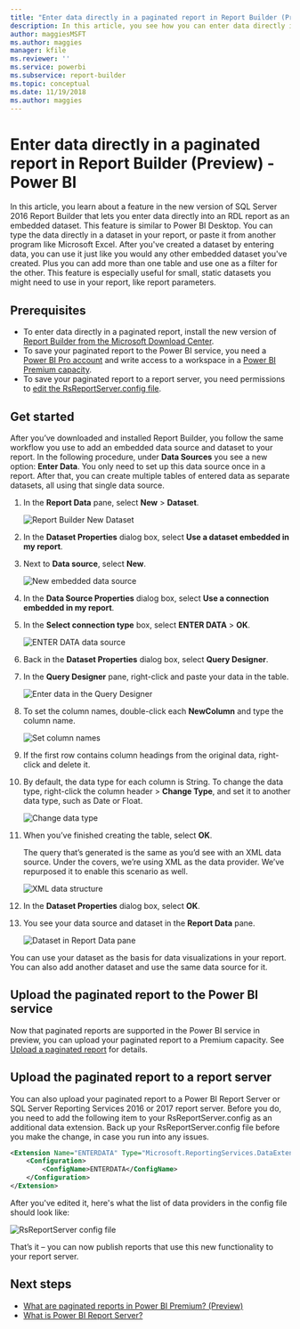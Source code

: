 ```yaml
---
title: "Enter data directly in a paginated report in Report Builder (Preview)"
description: In this article, you see how you can enter data directly into a paginated report in Report Builder. 
author: maggiesMSFT
ms.author: maggies
manager: kfile
ms.reviewer: ''
ms.service: powerbi
ms.subservice: report-builder
ms.topic: conceptual
ms.date: 11/19/2018
ms.author: maggies
---
```


# Enter data directly in a paginated report in Report Builder (Preview) - Power BI

In this article, you learn about a feature in the new version of SQL Server 2016 Report Builder that lets you enter data directly into an RDL report as an embedded dataset.  This feature is similar to Power BI Desktop. You can type the data directly in a dataset in your report, or paste it from another program like Microsoft Excel. After you've created a dataset by entering data, you can use it just like you would any other embedded dataset you've created. Plus you can add more than one table and use one as a filter for the other. This feature is especially useful for small, static datasets you might need to use in your report, like report parameters.
 
## Prerequisites

- To enter data directly in a paginated report, install the new version of [Report Builder from the Microsoft Download Center](https://www.microsoft.com/download/details.aspx?id=53613). 
- To save your paginated report to the Power BI service, you need a [Power BI Pro account](service-self-service-signup-for-power-bi.md) and write access to a workspace in a [Power BI Premium capacity](service-premium.md).
- To save your paginated report to a report server, you need permissions to [edit the RsReportServer.config file](#upload-the-paginated-report-to-a-report-server).

## Get started

After you’ve downloaded and installed Report Builder, you follow the same workflow you use to add an embedded data source and dataset to your report. In the following procedure, under **Data Sources** you see a new option: **Enter Data**.  You only need to set up this data source once in a report. After that, you can create multiple tables of entered data as separate datasets, all using that single data source.

1. In the **Report Data** pane, select **New** > **Dataset**.

    ![Report Builder New Dataset](media/paginated-reports-enter-data/paginated-new-dataset.png)

1. In the **Dataset Properties** dialog box, select **Use a dataset embedded in my report**.

1. Next to **Data source**, select **New**.

    ![New embedded data source](media/paginated-reports-enter-data/paginated-new-data-source.png)

1. In the **Data Source Properties** dialog box, select **Use a connection embedded in my report**.
2. In the **Select connection type** box, select **ENTER DATA** > **OK**.

    ![ENTER DATA data source](media/paginated-reports-enter-data/paginated-data-source-properties-enter-data.png)

1. Back in the **Dataset Properties** dialog box, select **Query Designer**.
2. In the **Query Designer** pane, right-click and paste your data in the table.

    ![Enter data in the Query Designer](media/paginated-reports-enter-data/paginated-enter-data.png)

1. To set the column names, double-click each **NewColumn** and type the column name.

    ![Set column names](media/paginated-reports-enter-data/paginated-column-name.png)

1. If the first row contains column headings from the original data, right-click and delete it.
    
9. By default, the data type for each column is String. To change the data type, right-click the column header > **Change Type**, and set it to another data type, such as Date or Float.

    ![Change data type](media/paginated-reports-enter-data/paginated-data-type.png)

1. When you’ve finished creating the table, select **OK**.  

    The query that’s generated is the same as you’d see with an XML data source. Under the covers, we’re using XML as the data provider.  We’ve repurposed it to enable this scenario as well.

    ![XML data structure](media/paginated-reports-enter-data/paginated-xml-data.png)

12. In the **Dataset Properties** dialog box, select **OK**.

13. You see your data source and dataset in the **Report Data** pane.

    ![Dataset in Report Data pane](media/paginated-reports-enter-data/paginated-report-data-pane.png)

You can use your dataset as the basis for data visualizations in your report. You can also add another dataset and use the same data source for it.

## Upload the paginated report to the Power BI service

Now that paginated reports are supported in the Power BI service in preview, you can upload your paginated report to a Premium capacity. See [Upload a paginated report](paginated-reports-save-to-power-bi-service.md#upload-a-paginated-report) for details.

## Upload the paginated report to a report server

You can also upload your paginated report to a Power BI Report Server or SQL Server Reporting Services 2016 or 2017 report server. Before you do, you need to add the following item to your RsReportServer.config as an additional data extension. Back up your RsReportServer.config file before you make the change, in case you run into any issues.

```xml
<Extension Name="ENTERDATA" Type="Microsoft.ReportingServices.DataExtensions.XmlDPConnection,Microsoft.ReportingServices.DataExtensions">
    <Configuration>
        <ConfigName>ENTERDATA</ConfigName>
    </Configuration>
</Extension>
```

After you've edited it, here's what the list of data providers in the config file should look like:

![RsReportServer config file](media/paginated-reports-enter-data/paginated-rsreportserver-config-file.png)

That’s it – you can now publish reports that use this new functionality to your report server.

## Next steps

- [What are paginated reports in Power BI Premium? (Preview)](paginated-reports-report-builder-power-bi.md)
- [What is Power BI Report Server?](report-server/get-started.md)
